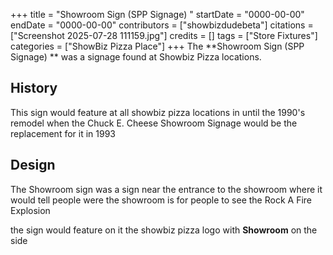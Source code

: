 +++
title = "Showroom Sign (SPP Signage) "
startDate = "0000-00-00"
endDate = "0000-00-00"
contributors = ["showbizdudebeta"]
citations = ["Screenshot 2025-07-28 111159.jpg"]
credits = []
tags = ["Store Fixtures"]
categories = ["ShowBiz Pizza Place"]
+++
The **Showroom Sign (SPP Signage) ** was a signage found at Showbiz Pizza locations.


## History

This sign would feature at all showbiz pizza locations in until the 1990's remodel when the Chuck E. Cheese Showroom Signage would be the replacement for it in 1993 

## Design

The Showroom sign was a sign near the entrance to the showroom where it would tell people were the showroom is for people to see the Rock A Fire Explosion 

the sign would feature on it the showbiz pizza logo with **Showroom** on the side 
